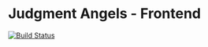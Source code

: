 # Judgment Angels - Frontend

[![Build Status](https://travis-ci.org/judgels/raphael.svg?branch=master)](https://travis-ci.org/judgels/raphael)

